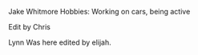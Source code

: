 Jake Whitmore
Hobbies: Working on cars, being active

Edit by Chris

Lynn Was here
edited by elijah.